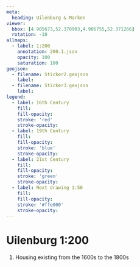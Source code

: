 ```yaml
---
meta:
  heading: Uilenburg & Marken
viewer:
  bbox: [4.905673,52.370903,4.906755,52.371266]
  rotation: -10
allmaps:
  - label: 1:200
    annotation: 200.1.json
    opacity: 100
    saturation: 100
geojson:
  - filename: Sticker2.geojson
    label: 
  - filename: Sticker3.geojson
    label: 
legend:
  - label: 16th Century
    fill:
    fill-opacity:
    stroke: 'red'
    stroke-opacity:
  - label: 19th Century
    fill:
    fill-opacity:
    stroke: 'blue'
    stroke-opacity:
  - label: 21st Century
    fill:
    fill-opacity:
    stroke: 'green'
    stroke-opacity:
  - label: Next drawing 1:50
    fill:
    fill-opacity:
    stroke: '#ffe000'
    stroke-opacity:
---
```

# Uilenburg 1:200
1. Housing existing from the 1600s to the 1800s